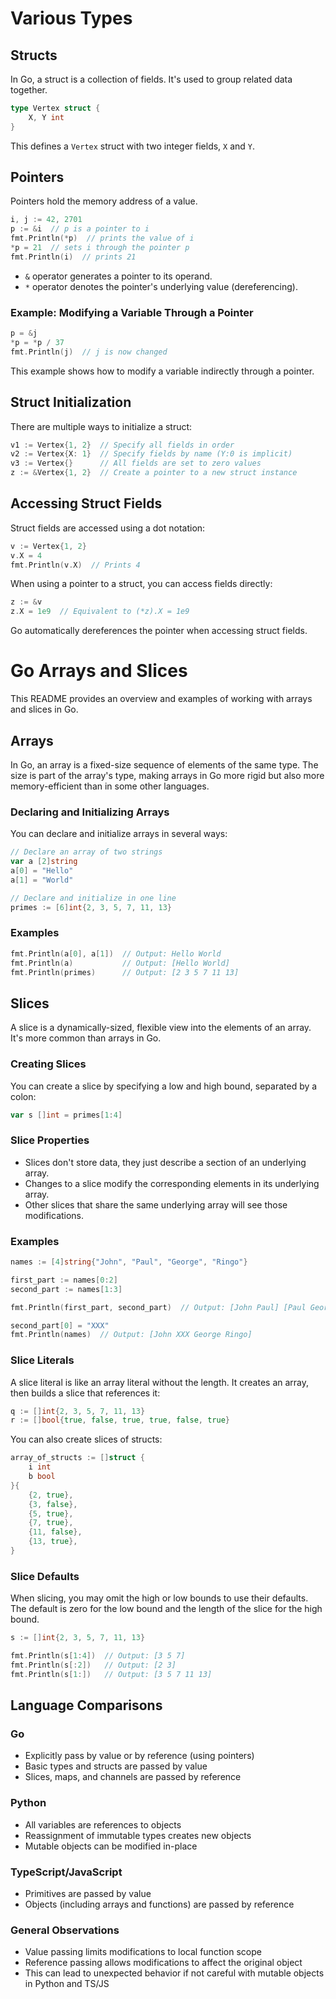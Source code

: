 # Various Types

## Structs

In Go, a struct is a collection of fields. It's used to group related data together.

```go
type Vertex struct {
    X, Y int
}
```

This defines a `Vertex` struct with two integer fields, `X` and `Y`.

## Pointers

Pointers hold the memory address of a value.

```go
i, j := 42, 2701
p := &i  // p is a pointer to i
fmt.Println(*p)  // prints the value of i
*p = 21  // sets i through the pointer p
fmt.Println(i)  // prints 21
```

- `&` operator generates a pointer to its operand.
- `*` operator denotes the pointer's underlying value (dereferencing).

### Example: Modifying a Variable Through a Pointer

```go
p = &j
*p = *p / 37
fmt.Println(j)  // j is now changed
```

This example shows how to modify a variable indirectly through a pointer.

## Struct Initialization

There are multiple ways to initialize a struct:

```go
v1 := Vertex{1, 2}  // Specify all fields in order
v2 := Vertex{X: 1}  // Specify fields by name (Y:0 is implicit)
v3 := Vertex{}      // All fields are set to zero values
z := &Vertex{1, 2}  // Create a pointer to a new struct instance
```

## Accessing Struct Fields

Struct fields are accessed using a dot notation:

```go
v := Vertex{1, 2}
v.X = 4
fmt.Println(v.X)  // Prints 4
```

When using a pointer to a struct, you can access fields directly:

```go
z := &v
z.X = 1e9  // Equivalent to (*z).X = 1e9
```

Go automatically dereferences the pointer when accessing struct fields.

# Go Arrays and Slices

This README provides an overview and examples of working with arrays and slices in Go.

## Arrays

In Go, an array is a fixed-size sequence of elements of the same type. The size is part of the array's type, making arrays in Go more rigid but also more memory-efficient than in some other languages.

### Declaring and Initializing Arrays

You can declare and initialize arrays in several ways:

```go
// Declare an array of two strings
var a [2]string
a[0] = "Hello"
a[1] = "World"

// Declare and initialize in one line
primes := [6]int{2, 3, 5, 7, 11, 13}
```

### Examples

```go
fmt.Println(a[0], a[1])  // Output: Hello World
fmt.Println(a)           // Output: [Hello World]
fmt.Println(primes)      // Output: [2 3 5 7 11 13]
```

## Slices

A slice is a dynamically-sized, flexible view into the elements of an array. It's more common than arrays in Go.

### Creating Slices

You can create a slice by specifying a low and high bound, separated by a colon:

```go
var s []int = primes[1:4]
```

### Slice Properties

- Slices don't store data, they just describe a section of an underlying array.
- Changes to a slice modify the corresponding elements in its underlying array.
- Other slices that share the same underlying array will see those modifications.

### Examples

```go
names := [4]string{"John", "Paul", "George", "Ringo"}

first_part := names[0:2]
second_part := names[1:3]

fmt.Println(first_part, second_part)  // Output: [John Paul] [Paul George]

second_part[0] = "XXX"
fmt.Println(names)  // Output: [John XXX George Ringo]
```

### Slice Literals

A slice literal is like an array literal without the length. It creates an array, then builds a slice that references it:

```go
q := []int{2, 3, 5, 7, 11, 13}
r := []bool{true, false, true, true, false, true}
```

You can also create slices of structs:

```go
array_of_structs := []struct {
    i int
    b bool
}{
    {2, true},
    {3, false},
    {5, true},
    {7, true},
    {11, false},
    {13, true},
}
```

### Slice Defaults

When slicing, you may omit the high or low bounds to use their defaults. The default is zero for the low bound and the length of the slice for the high bound.

```go
s := []int{2, 3, 5, 7, 11, 13}

fmt.Println(s[1:4])  // Output: [3 5 7]
fmt.Println(s[:2])   // Output: [2 3]
fmt.Println(s[1:])   // Output: [3 5 7 11 13]
```

## Language Comparisons

### Go
- Explicitly pass by value or by reference (using pointers)
- Basic types and structs are passed by value
- Slices, maps, and channels are passed by reference

### Python
- All variables are references to objects
- Reassignment of immutable types creates new objects
- Mutable objects can be modified in-place

### TypeScript/JavaScript
- Primitives are passed by value
- Objects (including arrays and functions) are passed by reference

### General Observations
- Value passing limits modifications to local function scope
- Reference passing allows modifications to affect the original object
- This can lead to unexpected behavior if not careful with mutable objects in Python and TS/JS